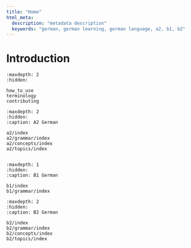 ```yaml
---
title: "Home"
html_meta:
  description: "metadata description"
  keywords: "german, german learning, german language, a2, b1, b2"
---
```


# Introduction

<!-- The *Open German Guidebook" is an open document written by German learners for German learners. It is a collection of notes, grammar rules, and examples that can help you learn the German language. It aims to clearly and simply outline and explain the things you need to know at each stage of your learning journey. -->



<!-- :::{epigraph}
"If you can't explain it simply, you don't understand it well enough."

-- Someone Wise
::: -->

<!-- This guidebook began as a way to document my own language learning experience and solidify my understanding of the German language. I chose to write it in the style of a guidebook based on the Feynman Technique which involves 4 steps:

1. **Choose a concept** you want to understand.
2. **Teach it to a child** (or imagine doing so), using simple language and analogies.
3. **Identify gaps** in your explanation—these are the areas where your understanding is weak.
4. **Go back and study** those weak areas, then refine your explanation.

The idea being that clarity in your own mind is reflected in your ability to communicate clearly. If you rely on jargon or abstract terms, it may be a sign that you haven’t fully grasped the idea yourself. -->

```{toctree}
:maxdepth: 2
:hidden:

how_to_use
terminology
contributing
```


```{toctree}
:maxdepth: 2
:hidden:
:caption: A2 German

a2/index
a2/grammar/index
a2/concepts/index
a2/topics/index
 
```

```{toctree}
:maxdepth: 1
:hidden:
:caption: B1 German

b1/index
b1/grammar/index
```

```{toctree}
:maxdepth: 2
:hidden:
:caption: B2 German

b2/index
b2/grammar/index
b2/concepts/index
b2/topics/index

```

<!-- ```{toctree}
:maxdepth: 1
:hidden:
:caption: Resources

nebensaetze
``` -->